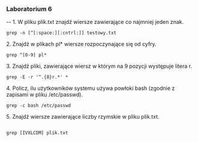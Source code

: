 ### Laboratorium 6

--
1\. W pliku plik.txt znajdź wiersze zawierające co najmniej jeden znak.
```
grep -n [^[:space:][:cntrl:]] testowy.txt

```
2\. Znajdź w plikach pl* wiersze rozpoczynające się od cyfry.
```
grep ^[0-9] pl*
```
3\. Znajdź pliki, zawierające wiersz w którym na 9 pozycji występuje litera r.

```
grep -E -r '^.{8}r.*' *
```

4\. Policz, ilu użytkowników systemu używa powłoki bash (zgodnie z zapisami w pliku /etc/passwd).
```
grep -c bash /etc/passwd
```
5\. Znajdź wiersze zawierające liczby rzymskie w pliku plik.txt.
```

grep [IVXLCDM] plik.txt
```
